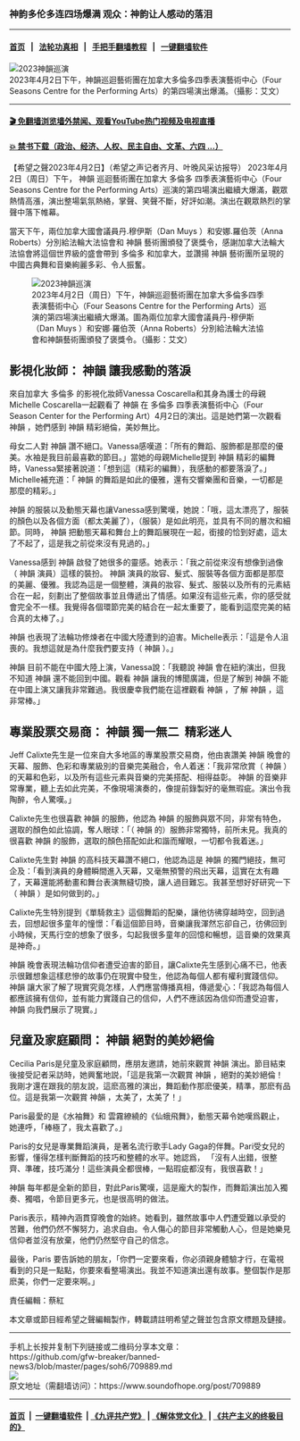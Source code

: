 ### 神韵多伦多连四场爆满 观众：神韵让人感动的落泪
------------------------

#### [首页](https://github.com/gfw-breaker/banned-news3/blob/master/README.md) &nbsp;&nbsp;|&nbsp;&nbsp; [法轮功真相](https://github.com/begood0513/basic/blob/master/README.md)  &nbsp;&nbsp;|&nbsp;&nbsp; [手把手翻墙教程](https://github.com/gfw-breaker/guides/wiki)  &nbsp;&nbsp;|&nbsp;&nbsp; [一键翻墙软件](https://github.com/gfw-breaker/nogfw/blob/master/README.md)  



<div><img alt="2023神韻巡演" src="https://img.soundofhope.org/2023-04/20230402_sy-toronto_05523-16-9-1680495508664.jpg"/>
<br/><figcaption class="caption">
 2023年4月2日下午，神韻巡迴藝術團在加拿大多倫多四季表演藝術中心（Four Seasons Centre for the Performing Arts）的第四場演出爆滿。（攝影：艾文）
</figcaption></div><hr/>

#### [ 🎬  免翻墙浏览墙外禁闻、观看YouTube热门视频及电视直播](https://github.com/gfw-breaker/HelloWorld)

#### [ 💥  禁书下载（政治、经济、人权、民主自由、文革、六四 ...）](https://github.com/gfw-breaker/books/blob/master/README.md)

<div><div class="Content__Wrapper sc-1bvya0-0 elmmKw article_body" data-checkusr="" itemprop="articleBody">
 <div id="post_place_1">
 </div>
 <p class="meta-top">
  <span class="meta">
   【希望之聲2023年4月2日】（希望之声记者齐月、叶晚风采访报导）
  </span>
  2023年4月2日（周日）下午，
  <ok href="/term/16755?lang=b5">
   神韻
  </ok>
  巡迴藝術團在加拿大
  <ok href="/term/2418?lang=b5">
   多倫多
  </ok>
  四季表演藝術中心（Four Seasons Centre for the Performing Arts）巡演的第四場演出繼續大爆滿，觀眾熱情高漲，演出整場氣氛熱絡，掌聲、笑聲不斷，好評如潮。演出在觀眾熱烈的掌聲中落下帷幕。
 </p>
 <p>
  當天下午，兩位加拿大國會議員丹.穆伊斯（Dan Muys ）和安娜.羅伯茨（Anna Roberts）分別給法輪大法協會和
  <ok href="/term/16755?lang=b5">
   神韻
  </ok>
  藝術團頒發了褒獎令，感謝加拿大法輪大法協會將這個世界級的盛會帶到
  <ok href="/term/2418?lang=b5">
   多倫多
  </ok>
  和加拿大，並讚揚
  <ok href="/term/16755?lang=b5">
   神韻
  </ok>
  藝術團所呈現的中國古典舞和音樂絢麗多彩、令人振奮。
 </p>
 <figure class="OImage__StyledFigure-sc-1lfley0-0 jWYblU">
  <img alt="2023神韻巡演" src="https://img.soundofhope.org/2023-04/1680496234220.jpg"/>
  <br/><figcaption>
   2023年4月2日（周日）下午，神韻巡迴藝術團在加拿大多倫多四季表演藝術中心（Four Seasons Centre for the Performing Arts）巡演的第四場演出繼續大爆滿。圖為兩位加拿大國會議員丹-穆伊斯（Dan Muys ）和安娜∙羅伯茨（Anna Roberts）分別給法輪大法協會和神韻藝術團頒發了褒獎令。（攝影：艾文）
  </figcaption>
 </figure>
 <h2>
  <strong>
   影視化妝師：
   <ok href="/term/16755?lang=b5">
    神韻
   </ok>
   讓我感動的落淚
  </strong>
 </h2>
 <p>
  來自加拿大
  <ok href="/term/2418?lang=b5">
   多倫多
  </ok>
  的影視化妝師Vanessa Coscarella和其身為護士的母親Michelle Coscarella一起觀看了
  <ok href="/term/16755?lang=b5">
   神韻
  </ok>
  在
  <ok href="/term/2418?lang=b5">
   多倫多
  </ok>
  四季表演藝術中心（Four Season Center for the Performing Art）4月2日的演出。這是她們第一次觀看
  <ok href="/term/16755?lang=b5">
   神韻
  </ok>
  ，她們感到
  <ok href="/term/16755?lang=b5">
   神韻
  </ok>
  精彩絕倫，美妙無比。
 </p>
 <p>
  母女二人對
  <ok href="/term/16755?lang=b5">
   神韻
  </ok>
  讚不絕口。Vanessa感嘆道：「所有的舞蹈、服飾都是那麼的優美。水袖是我目前最喜歡的節目。」當她的母親Michelle提到
  <ok href="/term/16755?lang=b5">
   神韻
  </ok>
  精彩的編舞時，Vanessa緊接著說道：「想到這（精彩的編舞），我感動的都要落淚了。」Michelle補充道：「
  <ok href="/term/16755?lang=b5">
   神韻
  </ok>
  的舞蹈是如此的優雅，還有交響樂團和音樂，一切都是那麼的精彩。」
 </p>
 <p>
  <ok href="/term/16755?lang=b5">
   神韻
  </ok>
  的服裝以及動態天幕也讓Vanessa感到驚嘆，她說：「哦，這太漂亮了，服裝的顏色以及各個方面（都太美麗了），（服裝）是如此明亮，並具有不同的層次和細節。同時，
  <ok href="/term/16755?lang=b5">
   神韻
  </ok>
  把動態天幕和舞台上的舞蹈展現在一起，銜接的恰到好處，這太了不起了，這是我之前從來沒有見過的。」
 </p>
 <p>
  Vanessa感到
  <ok href="/term/16755?lang=b5">
   神韻
  </ok>
  啟發了她很多的靈感。她表示：「我之前從來沒有想像到過像（
  <ok href="/term/16755?lang=b5">
   神韻
  </ok>
  演員）這樣的裝扮。
  <ok href="/term/16755?lang=b5">
   神韻
  </ok>
  演員的妝容、髮式、服裝等各個方面都是那麼的美麗、優雅。我認為這是一個整體，演員的妝容、髮式、服裝以及所有的元素結合在一起，刻劃出了整個故事並且傳遞出了情感。如果沒有這些元素，你的感受就會完全不一樣。我覺得各個環節完美的結合在一起太重要了，能看到這麼完美的結合真的太棒了。」
 </p>
 <p>
  <ok href="/term/16755?lang=b5">
   神韻
  </ok>
  也表現了法輪功修煉者在中國大陸遭到的迫害。Michelle表示：「這是令人沮喪的。我想這就是為什麼我們要支持（
  <ok href="/term/16755?lang=b5">
   神韻
  </ok>
  ）。」
 </p>
 <p>
  <ok href="/term/16755?lang=b5">
   神韻
  </ok>
  目前不能在中國大陸上演，Vanessa說：「我聽說
  <ok href="/term/16755?lang=b5">
   神韻
  </ok>
  會在紐約演出，但我不知道
  <ok href="/term/16755?lang=b5">
   神韻
  </ok>
  還不能回到中國。觀看
  <ok href="/term/16755?lang=b5">
   神韻
  </ok>
  讓我的博聞廣識，但是了解到
  <ok href="/term/16755?lang=b5">
   神韻
  </ok>
  不能在中國上演又讓我非常難過。我很慶幸我們能在這裡觀看
  <ok href="/term/16755?lang=b5">
   神韻
  </ok>
  ，了解
  <ok href="/term/16755?lang=b5">
   神韻
  </ok>
  ，這非常棒。」
 </p>
 <h2>
  <strong>
   專業股票交易商：
   <ok href="/term/16755?lang=b5">
    神韻
   </ok>
   獨一無二  精彩迷人
  </strong>
 </h2>
 <p>
  Jeff Calixte先生是一位來自大多地區的專業股票交易商，他由衷讚美
  <ok href="/term/16755?lang=b5">
   神韻
  </ok>
  晚會的天幕、服飾、色彩和專業級別的音樂完美融合，令人着迷：「我非常欣賞（
  <ok href="/term/16755?lang=b5">
   神韻
  </ok>
  ）的天幕和色彩，以及所有這些元素與音樂的完美搭配、相得益彰。
  <ok href="/term/16755?lang=b5">
   神韻
  </ok>
  的音樂非常專業，聽上去如此完美，不像現場演奏的，像提前錄製好的毫無瑕疵。演出令我陶醉，令人驚嘆。」
 </p>
 <p>
  Calixte先生也很喜歡
  <ok href="/term/16755?lang=b5">
   神韻
  </ok>
  的服飾，他認為
  <ok href="/term/16755?lang=b5">
   神韻
  </ok>
  的服飾與眾不同，非常有特色，選取的顏色如此協調，奪人眼球：「（
  <ok href="/term/16755?lang=b5">
   神韻
  </ok>
  的）服飾非常獨特，前所未見。我真的很喜歡
  <ok href="/term/16755?lang=b5">
   神韻
  </ok>
  的服飾，選取的顏色搭配如此和諧而耀眼，一切都令我着迷。」
 </p>
 <p>
  Calixte先生對
  <ok href="/term/16755?lang=b5">
   神韻
  </ok>
  的高科技天幕讚不絕口，他認為這是
  <ok href="/term/16755?lang=b5">
   神韻
  </ok>
  的獨門絕技，無可企及：「看到演員的身體瞬間進入天幕，又毫無預警的飛出天幕，這實在太有趣了，天幕還能將動畫和舞台表演無縫切換，讓人過目難忘。我甚至想好好研究一下（
  <ok href="/term/16755?lang=b5">
   神韻
  </ok>
  ）是如何做到的。」
 </p>
 <p>
  Calixte先生特別提到《單騎救主》這個舞蹈的配樂，讓他彷彿穿越時空，回到過去，回想起很多童年的憧憬：「看這個節目時，音樂讓我渾然忘卻自己，彷佛回到小時候，天馬行空的想象了很多，勾起我很多童年的回憶和暢想，這音樂的效果真是神奇。」
 </p>
 <p>
  <ok href="/term/16755?lang=b5">
   神韻
  </ok>
  晚會表現法輪功信仰者遭受迫害的節目，讓Calixte先生感到心痛不已，他表示很難想象這樣悲慘的故事仍在現實中發生，他認為每個人都有權利實踐信仰。
  <ok href="/term/16755?lang=b5">
   神韻
  </ok>
  讓大家了解了現實究竟怎樣，人們應當傳播真相，傳遞愛心：「我認為每個人都應該擁有信仰，並有能力實踐自己的信仰，人們不應該因為信仰而遭受迫害，
  <ok href="/term/16755?lang=b5">
   神韻
  </ok>
  向我們展示了現實。」
 </p>
 <h2>
  <strong>
   兒童及家庭顧問：
   <ok href="/term/16755?lang=b5">
    神韻
   </ok>
   絕對的美妙絕倫
  </strong>
 </h2>
 <p>
  Cecilia Paris是兒童及家庭顧問，應朋友邀請，她前來觀賞
  <ok href="/term/16755?lang=b5">
   神韻
  </ok>
  演出。節目結束後接受記者采訪時，她興奮地説，「這是我第一次觀賞
  <ok href="/term/16755?lang=b5">
   神韻
  </ok>
  ，絕對的美妙絕倫！我剛才還在跟我的朋友說，這麽高雅的演出，舞蹈動作那麽優美，精準，那麽有品位。這是我第一次觀賞
  <ok href="/term/16755?lang=b5">
   神韻
  </ok>
  ，太美了，太美了！」
 </p>
 <p>
  Paris最愛的是《水袖舞》和 雲霧繚繞的《仙蛾飛舞》，動態天幕令她嘆爲觀止，她連呼，「棒極了，我太喜歡了。」
 </p>
 <p>
  Paris的女兒是專業舞蹈演員，是著名流行歌手Lady Gaga的伴舞。Pari受女兒的影響，懂得怎樣判斷舞蹈的技巧和整體的水平。她認爲， 「沒有人出錯，很整齊、準確，技巧滿分！這些演員全都很棒，一點瑕疵都沒有，我很喜歡！」
 </p>
 <p>
  <ok href="/term/16755?lang=b5">
   神韻
  </ok>
  每年都是全新的節目，對此Paris驚嘆，這是龐大的製作，而舞蹈演出加入獨奏、獨唱，令節目更多元，也是很高明的做法。
 </p>
 <p>
  Paris表示，精神內涵貫穿晚會的始終。她看到，雖然故事中人們遭受難以承受的苦難，他們仍然不懈努力，追求自由。令人傷心的節目非常觸動人心，但是她樂見信仰者並沒有放棄，他們仍然堅守自己的信念。
 </p>
 <p>
  最後，Paris 要告訴她的朋友，「你們一定要來看，你必須親身體驗才行，在電視看到的只是一點點，你要來看整場演出。我並不知道演出還有故事。整個製作是那麽美，你們一定要來啊。」
 </p>
 <p class="meta-btm">
  責任編輯：蔡紅
 </p>
 <p class="meta-btm">
  本文章或節目經希望之聲編輯製作，轉載請註明希望之聲並包含原文標題及鏈接。
 </p>
</div>
</div>
<hr/>
手机上长按并复制下列链接或二维码分享本文章：<br/>
https://github.com/gfw-breaker/banned-news3/blob/master/pages/soh6/709889.md <br/>
<a href='https://github.com/gfw-breaker/banned-news3/blob/master/pages/soh6/709889.md'><img src='https://github.com/gfw-breaker/banned-news3/blob/master/pages/soh6/709889.md.png'/></a> <br/>
原文地址（需翻墙访问）：https://www.soundofhope.org/post/709889


------------------------
#### [首页](https://github.com/gfw-breaker/banned-news3/blob/master/README.md) &nbsp;|&nbsp; [一键翻墙软件](https://github.com/gfw-breaker/nogfw/blob/master/README.md) &nbsp;| [《九评共产党》](https://github.com/gfw-breaker/9ping.md/blob/master/README.md#九评之一评共产党是什么) | [《解体党文化》](https://github.com/gfw-breaker/jtdwh.md/blob/master/README.md) | [《共产主义的终极目的》](https://github.com/gfw-breaker/gczydzjmd.md/blob/master/README.md)


<img src='http://gfw-breaker.win/banned-news3/pages/soh6/709889.md' width='0px' height='0px'/>